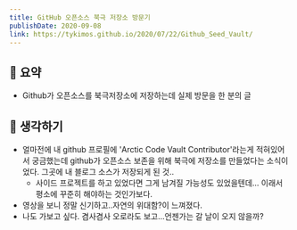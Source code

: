 ```yaml
---
title: GitHub 오픈소스 북극 저장소 방문기 
publishDate: 2020-09-08
link: https://tykimos.github.io/2020/07/22/Github_Seed_Vault/
---
```

## 📝 요약 

- Github가 오픈소스를 북극저장소에 저장하는데 실제 방문을 한 분의 글 

## 🤔 생각하기  
- 얼마전에 내 github 프로필에 'Arctic Code Vault Contributor'라는게 적혀있어서 궁금했는데 github가 오픈소스 보존을 위해 북극에 저장소를 만들었다는 소식이었다. 그곳에 내 블로그 소스가 저장되게 된 것..  
    - 사이드 프로젝트를 하고 있었다면 그게 남겨질 가능성도 있었을텐데... 이래서 평소에 꾸준히 해야하는 것인가보다. 
- 영상을 보니 정말 신기하고..자연의 위대함?이 느껴졌다.  
- 나도 가보고 싶다. 겸사겸사 오로라도 보고...언젠가는 갈 날이 오지 않을까? 